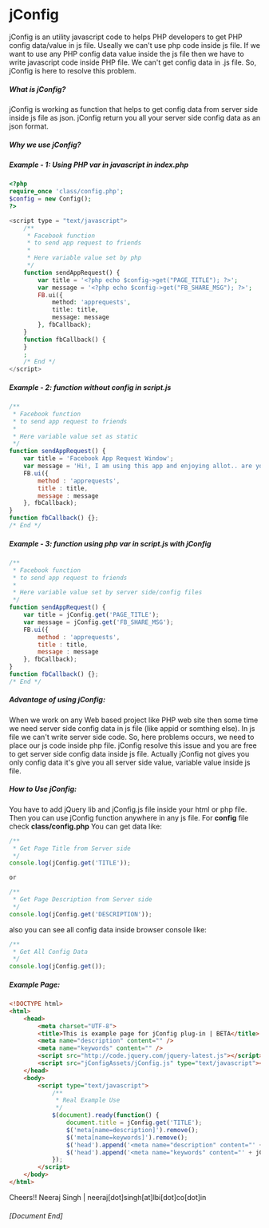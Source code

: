 jConfig
=======

jConfig is an utility javascript code to helps PHP developers to get PHP config data/value in js file. Useally we can't use php code inside js file. If we want to use any PHP config data value inside the js file then we have to write javascript code inside PHP file.
We can't get config data in .js file. So, jConfig is here to resolve this problem.


<h5>What is jConfig?</h5>

jConfig is working as function that helps to get config data from server side inside js file as json. jConfig return you all your server side config data as an json format.


<h5>Why we use jConfig?</h5>

##### Example - 1: Using PHP var in javascript in index.php

```php
<?php
require_once 'class/config.php';
$config = new Config();
?>

<script type = "text/javascript">
    /**
     * Facebook function 
     * to send app request to friends
     *
     * Here variable value set by php
     */
    function sendAppRequest() {
        var title = '<?php echo $config->get("PAGE_TITLE"); ?>';
        var message = '<?php echo $config->get("FB_SHARE_MSG"); ?>';
        FB.ui({
            method: 'apprequests',
            title: title,
            message: message
        }, fbCallback);
    }
    function fbCallback() {
    }
    ;
    /* End */
</script>
```

##### Example - 2: function without config in script.js

```javascript
/**
 * Facebook function 
 * to send app request to friends
 *
 * Here variable value set as static
 */
function sendAppRequest() {
	var title = 'Facebook App Request Window';
	var message = 'Hi!, I am using this app and enjoying allot.. are you';   
    FB.ui({
        method : 'apprequests',
        title : title,
        message : message
    }, fbCallback);
}
function fbCallback() {};
/* End */
```

##### Example - 3: function using php var in script.js with jConfig

```javascript
/**
 * Facebook function 
 * to send app request to friends
 *
 * Here variable value set by server side/config files
 */
function sendAppRequest() {
	var title = jConfig.get('PAGE_TITLE');
	var message = jConfig.get('FB_SHARE_MSG');   
    FB.ui({
        method : 'apprequests',
        title : title,
        message : message
    }, fbCallback);
}
function fbCallback() {};
/* End */
```


<h5>Advantage of using jConfig:</h5>

When we work on any Web based project like PHP web site then some time we need server side config data in js file (like appid or somthing else). In js file we can't write server side code. So, here problems occurs, we need to place our js code inside php file. jConfig resolve this issue and you are free to get server side config data inside js file. Actually jConfig not gives you only config data it's give you all server side value, variable value inside js file.


<h5>How to Use jConfig:</h5>

You have to add jQuery lib and jConfig.js file inside your html or php file. Then you can use jConfig function anywhere in any js file. For <b>config</b> file check <b>class/config.php</b>
You can get data like:

```javascript
/**
 * Get Page Title from Server side
 */
console.log(jConfig.get('TITLE'));

or

/**
 * Get Page Description from Server side
 */
console.log(jConfig.get('DESCRIPTION'));
```
also you can see all config data inside browser console like:

```javascript
/**
 * Get All Config Data 
 */
console.log(jConfig.get());
```

<h5>Example Page:</h5>

```html
<!DOCTYPE html>
<html>
    <head>
        <meta charset="UTF-8">
        <title>This is example page for jConfig plug-in | BETA</title>
        <meta name="description" content="" />
        <meta name="keywords" content="" />
        <script src="http://code.jquery.com/jquery-latest.js"></script>
        <script src="jConfigAssets/jConfig.js" type="text/javascript"></script>
    </head>
    <body>
        <script type="text/javascript">
            /**
             * Real Example Use
             */
            $(document).ready(function() {
                document.title = jConfig.get('TITLE');
                $('meta[name=description]').remove();
                $('meta[name=keywords]').remove();
                $('head').append('<meta name="description" content="' + jConfig.get('DESCRIPTION') + '">');
                $('head').append('<meta name="keywords" content="' + jConfig.get('KEYWORDS') + '">');
            });
        </script>
    </body>
</html>
```

Cheers!!
Neeraj Singh | neeraj[dot]singh[at]lbi[dot]co[dot]in
<h6>[Document End]</h6>
